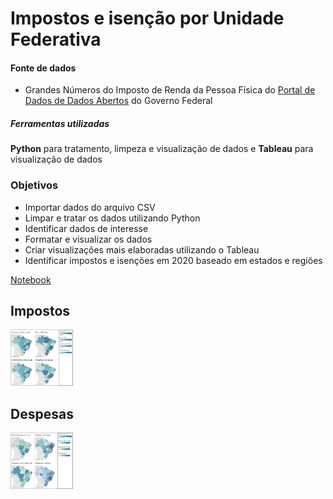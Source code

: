 # Impostos e isenção por Unidade Federativa

#### Fonte de dados
* Grandes Números do Imposto de Renda da Pessoa Física do [Portal de Dados de Dados Abertos](https://dados.gov.br/dados/conjuntos-dados/grandes-nmeros-do-imposto-de-renda-da-pessoa-fsica) do Governo Federal

##### Ferramentas utilizadas
**Python** para tratamento, limpeza e visualização de dados e **Tableau** para visualização de dados

### Objetivos
* Importar dados do arquivo CSV
* Limpar e tratar os dados utilizando Python
* Identificar dados de interesse
* Formatar e visualizar os dados
* Criar visualizações mais elaboradas utilizando o Tableau
* Identificar impostos e isenções em 2020 baseado em estados e regiões


[Notebook](imposto.ipynb)

## Impostos
<img src="img/impostos.png" alt="drawing" width="100px"/>



## Despesas
<img src="img/despesas.png" alt="drawing" width="100px"/>